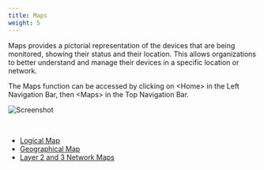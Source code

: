 ```yaml
---
title: Maps
weight: 5
---
```



Maps provides a pictorial representation of the devices that are being monitored, showing their status and their location. This allows organizations to better understand and manage their devices in a specific location or network.

The Maps function can be accessed by clicking on \<Home> in the Left Navigation Bar, then \<Maps> in the Top Navigation Bar.


![Screenshot](/cloud_vista/maps/images/LogicalMap.PNG)

&nbsp;

* <a href="/cloud_vista/maps/logmap">Logical Map</a>
* <a href="/cloud_vista/maps/geomap">Geographical Map</a>
* <a href="/cloud_vista/maps/networkmap">Layer 2 and 3 Network Maps</a>